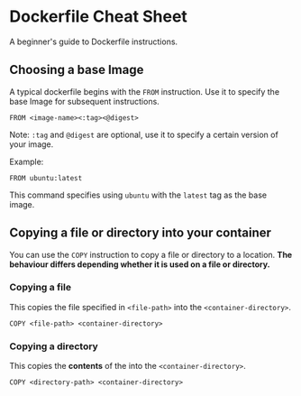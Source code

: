 # Dockerfile Cheat Sheet
A beginner's guide to Dockerfile instructions.

## Choosing a base Image
A typical dockerfile begins with the ```FROM``` instruction. Use it to specify the base Image for subsequent instructions.

    FROM <image-name><:tag><@digest>
Note: ```:tag``` and ```@digest``` are optional, use it to specify a certain version of your image.

Example:

    FROM ubuntu:latest

This command specifies using ```ubuntu``` with the ```latest``` tag as the base image.

## Copying a file or directory into your container
You can use the ```COPY``` instruction to copy a file or directory to a location. **The behaviour differs depending whether it is used on a file or directory.**

### Copying a file
This copies the file specified in ```<file-path>``` into the ```<container-directory>```.

    COPY <file-path> <container-directory>

### Copying a directory
This copies the **contents** of the <directory-path> into the ```<container-directory>```.

    COPY <directory-path> <container-directory>
